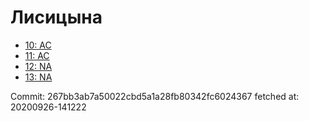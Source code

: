 # Лисицына
- [10: AC](10.md)
- [11: AC](11.md)
- [12: NA](12.md)
- [13: NA](13.md)

Commit: 267bb3ab7a50022cbd5a1a28fb80342fc6024367
 fetched at: 20200926-141222
